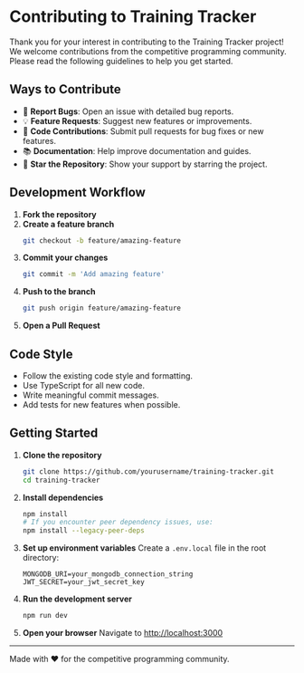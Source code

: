 # Contributing to Training Tracker

Thank you for your interest in contributing to the Training Tracker project! We welcome contributions from the competitive programming community. Please read the following guidelines to help you get started.

## Ways to Contribute

- 🐛 **Report Bugs**: Open an issue with detailed bug reports.
- 💡 **Feature Requests**: Suggest new features or improvements.
- 📝 **Code Contributions**: Submit pull requests for bug fixes or new features.
- 📚 **Documentation**: Help improve documentation and guides.
- 🌟 **Star the Repository**: Show your support by starring the project.

## Development Workflow

1. **Fork the repository**
2. **Create a feature branch**
   ```bash
   git checkout -b feature/amazing-feature
   ```
3. **Commit your changes**
   ```bash
   git commit -m 'Add amazing feature'
   ```
4. **Push to the branch**
   ```bash
   git push origin feature/amazing-feature
   ```
5. **Open a Pull Request**

## Code Style

- Follow the existing code style and formatting.
- Use TypeScript for all new code.
- Write meaningful commit messages.
- Add tests for new features when possible.

## Getting Started

1. **Clone the repository**
   ```bash
   git clone https://github.com/yourusername/training-tracker.git
   cd training-tracker
   ```
2. **Install dependencies**
   ```bash
   npm install
   # If you encounter peer dependency issues, use:
   npm install --legacy-peer-deps
   ```
3. **Set up environment variables**
   Create a `.env.local` file in the root directory:
   ```env
   MONGODB_URI=your_mongodb_connection_string
   JWT_SECRET=your_jwt_secret_key
   ```
4. **Run the development server**
   ```bash
   npm run dev
   ```
5. **Open your browser**
   Navigate to [http://localhost:3000](http://localhost:3000)

---

Made with ❤️ for the competitive programming community.

